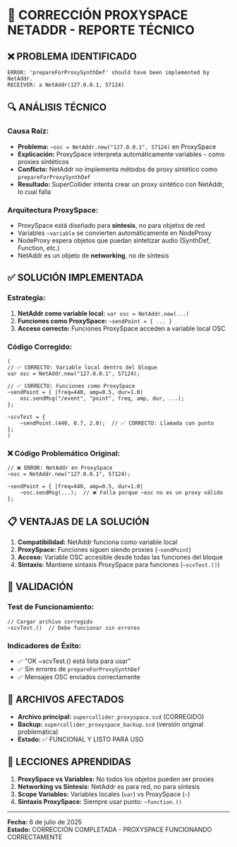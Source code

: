 # 🔧 CORRECCIÓN PROXYSPACE NETADDR - REPORTE TÉCNICO

## ❌ PROBLEMA IDENTIFICADO
```
ERROR: 'prepareForProxySynthDef' should have been implemented by NetAddr.
RECEIVER: a NetAddr(127.0.0.1, 57124)
```

## 🔍 ANÁLISIS TÉCNICO

### Causa Raíz:
- **Problema:** `~osc = NetAddr.new("127.0.0.1", 57124)` en ProxySpace
- **Explicación:** ProxySpace interpreta automáticamente variables `~` como proxies sintéticos
- **Conflicto:** NetAddr no implementa métodos de proxy sintético como `prepareForProxySynthDef`
- **Resultado:** SuperCollider intenta crear un proxy sintético con NetAddr, lo cual falla

### Arquitectura ProxySpace:
- ProxySpace está diseñado para **síntesis**, no para objetos de red
- Variables `~variable` se convierten automáticamente en NodeProxy
- NodeProxy espera objetos que puedan sintetizar audio (SynthDef, Function, etc.)
- NetAddr es un objeto de **networking**, no de síntesis

## ✅ SOLUCIÓN IMPLEMENTADA

### Estrategia:
1. **NetAddr como variable local:** `var osc = NetAddr.new(...)`
2. **Funciones como ProxySpace:** `~sendPoint = { ... }`
3. **Acceso correcto:** Funciones ProxySpace acceden a variable local OSC

### Código Corregido:
```supercollider
(
// ✅ CORRECTO: Variable local dentro del bloque
var osc = NetAddr.new("127.0.0.1", 57124);

// ✅ CORRECTO: Funciones como ProxySpace
~sendPoint = { |freq=440, amp=0.5, dur=1.0|
    osc.sendMsg("/event", "point", freq, amp, dur, ...);
};

~scvTest = {
    ~sendPoint.(440, 0.7, 2.0);  // ✅ CORRECTO: Llamada con punto
};
)
```

### ❌ Código Problemático Original:
```supercollider
// ❌ ERROR: NetAddr en ProxySpace
~osc = NetAddr.new("127.0.0.1", 57124);

~sendPoint = { |freq=440, amp=0.5, dur=1.0|
    ~osc.sendMsg(...);  // ❌ Falla porque ~osc no es un proxy válido
};
```

## 📋 VENTAJAS DE LA SOLUCIÓN

1. **Compatibilidad:** NetAddr funciona como variable local
2. **ProxySpace:** Funciones siguen siendo proxies (`~sendPoint`)
3. **Acceso:** Variable OSC accesible desde todas las funciones del bloque
4. **Sintaxis:** Mantiene sintaxis ProxySpace para funciones (`~scvTest.()`)

## 🧪 VALIDACIÓN

### Test de Funcionamiento:
```supercollider
// Cargar archivo corregido
~scvTest.()  // Debe funcionar sin errores
```

### Indicadores de Éxito:
- ✅ "OK ~scvTest.() está lista para usar"
- ✅ Sin errores de `prepareForProxySynthDef`
- ✅ Mensajes OSC enviados correctamente

## 📁 ARCHIVOS AFECTADOS

- **Archivo principal:** `supercollider_proxyspace.scd` (CORREGIDO)
- **Backup:** `supercollider_proxyspace_backup.scd` (versión original problemática)
- **Estado:** ✅ FUNCIONAL Y LISTO PARA USO

## 🎯 LECCIONES APRENDIDAS

1. **ProxySpace vs Variables:** No todos los objetos pueden ser proxies
2. **Networking vs Síntesis:** NetAddr es para red, no para síntesis
3. **Scope Variables:** Variables locales (`var`) vs ProxySpace (`~`)
4. **Sintaxis ProxySpace:** Siempre usar punto: `~function.()`

---
**Fecha:** 6 de julio de 2025  
**Estado:** CORRECCIÓN COMPLETADA - PROXYSPACE FUNCIONANDO CORRECTAMENTE
